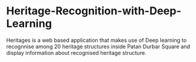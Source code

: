 # Heritage-Recognition-with-Deep-Learning
Heritages is a web based application that makes use of Deep learning to recognnise among 20 heritage structures inside Patan Durbar Square and display information about recognised heritage structure.
